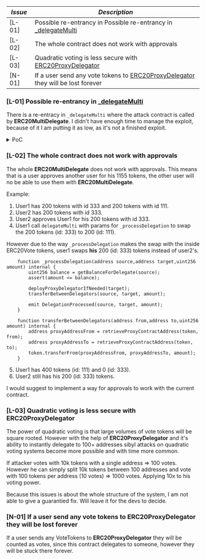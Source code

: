 | *Issue* | *Description*                                                                                                                                              |
|---------|------------------------------------------------------------------------------------------------------------------------------------------------------------|
| [L-01]  | Possible re-entrancy in Possible re-entrancy in [_delegateMulti](https://github.com/code-423n4/2023-10-ens/blob/main/contracts/ERC20MultiDelegate.sol#L65) |
| [L-02]  | The whole contract does not work with approvals  |
| [L-03] | Quadratic voting is less secure with [ERC20ProxyDelegator](https://github.com/code-423n4/2023-10-ens/blob/main/contracts/ERC20MultiDelegate.sol) |                                                                                                          
| [N-01]  | If a user send any vote tokens to [ERC20ProxyDelegator](https://github.com/code-423n4/2023-10-ens/blob/main/contracts/ERC20MultiDelegate.sol) they will be lost forever                                                                            |


### [L-01] Possible re-entrancy in [_delegateMulti](https://github.com/code-423n4/2023-10-ens/blob/main/contracts/ERC20MultiDelegate.sol#L65)
There is a re-entracy in `_delegateMulti` where the attack contract is called by **ERC20MultiDelegate**. I didn't have enough time to manage the exploit, because of it I am putting it as low, as it's not a finished exploit.

<details>
<summary>PoC</summary>

```solidity
// SPDX-License-Identifier: MIT
pragma solidity 0.8.19;

import {Test} from "forge-std/Test.sol";
import {console} from "forge-std/console.sol";
import {ERC20ProxyDelegator,ERC20MultiDelegate} from "../contracts/ERC20MultiDelegate.sol";
import {MyVotes} from "../contracts/MyVotes.sol";
import {IERC1155Receiver} from "@openzeppelin/contracts/token/ERC1155/IERC1155Receiver.sol";

contract MultiTest is Test{
    address attackerAddress;
    ERC20MultiDelegate multi;
    ERC20ProxyDelegator delegator;
    MyVotes token;
    Attacker2 attacker2;

    function setUp() public {
        vm.label(attackerAddress,"Attaker");
        token = new MyVotes(address(111));
        multi = new ERC20MultiDelegate(token, "idk mate");
        attacker2 = new Attacker2(token,address(multi));
        attackerAddress = address(attacker2);
        token.mint(attackerAddress,1000e18);
    }

    function test_reEnter() public {
        uint256[] memory sources = new uint[](0);
        uint256[] memory targets = new uint[](1);
        uint256[] memory amounts = new uint[](1);
        
        {
            targets[0] = uint256(uint160(attackerAddress));
            amounts[0] = 1000e18;
        }
        vm.startPrank(attackerAddress);
        token.approve(address(multi), 1e24);
        multi.delegateMulti(sources, targets, amounts);
        vm.stopPrank();
    }
}
contract Attacker2{
    MyVotes token;
    ERC20MultiDelegate multi;
    constructor(MyVotes _token,address _multi) {
        token = MyVotes(_token);
        token.approve(_multi,type(uint256).max);
        multi = ERC20MultiDelegate(_multi);
    }
    function onERC1155Received(address, address, uint256, uint256, bytes memory) public virtual returns (bytes4) {
        console.log("onERC1155Received re-entered");
        return this.onERC1155Received.selector;
    }
    function onERC1155BatchReceived(address, address, uint256[] memory, uint256[] memory, bytes memory) public virtual returns (bytes4) {
        console.log("onERC1155BatchReceived re-entered");
        return this.onERC1155BatchReceived.selector;
    }

    function onERC721Received(address, address, uint256, bytes memory) public virtual returns (bytes4) {
        console.log("onERC721Received re-entered");
        return this.onERC721Received.selector;
    }
}
```

```jsx
Logs:
  onERC1155Received re-entered
```

</details>

### [L-02] The whole contract does not work with approvals
The whole **ERC20MultiDelegate** does not work with approvals. This means that is a user approves another user for his 1155 tokens, the other user will no be able to use them with **ERC20MultiDelegate**.

Example:

1. User1 has 200 tokens with id 333 and 200 tokens with id 111.
2. User2 has 200 tokens with id 333.
3. User2 approves User1 for his 200 tokens with id 333.
4. User1 call `delegateMulti` with params for `_processDelegation` to swap the 200 tokens (id: 333) to 200 (id: 111).

However due to the way `_processDelegation` makes the swap with the inside ERC20Vote tokens, user1 swaps **his** 200 (id: 333) tokens instead of user2's.

```solidity
    function _processDelegation(address source,address target,uint256 amount) internal {
        uint256 balance = getBalanceForDelegate(source);
        assert(amount <= balance);

        deployProxyDelegatorIfNeeded(target);
        transferBetweenDelegators(source, target, amount);

        emit DelegationProcessed(source, target, amount);
    }

    function transferBetweenDelegators(address from,address to,uint256 amount) internal {
        address proxyAddressFrom = retrieveProxyContractAddress(token, from);
        address proxyAddressTo = retrieveProxyContractAddress(token, to);
        token.transferFrom(proxyAddressFrom, proxyAddressTo, amount);
    }
```

5. User1 has 400 tokens (id: 111) and 0 (id: 333).
6. User2 still has his 200 (id: 333) tokens.

I would suggest to implement a way for approvals to work with the current contract.

### [L-03] Quadratic voting is less secure with ERC20ProxyDelegator
The power of quadratic voting is that large volumes of vote tokens will be square rooted. However with the help of **ERC20ProxyDelegator** and it's ability to instantly delegate to 100+ addresses sibyl  attacks on quadratic voting systems become more possible and with time more common. 

If attacker votes with 10k tokens with a single address => 100 votes. However he can simply split 10k  tokens between 100 addresses and vote with 100 tokens per address (10 votes) => 1000 votes. Applying 10x to his voting power. 

Because this issues is about the whole structure of the system, I am not able to give a guarantied fix. Will leave it for the devs to decide.

### [N-01] If a user send any vote tokens to ERC20ProxyDelegator they will be lost forever
If a user sends any VoteTokens to **ERC20ProxyDelegator** they will be counted as votes, since this contract delegates to someone, however they will be stuck there forever. 